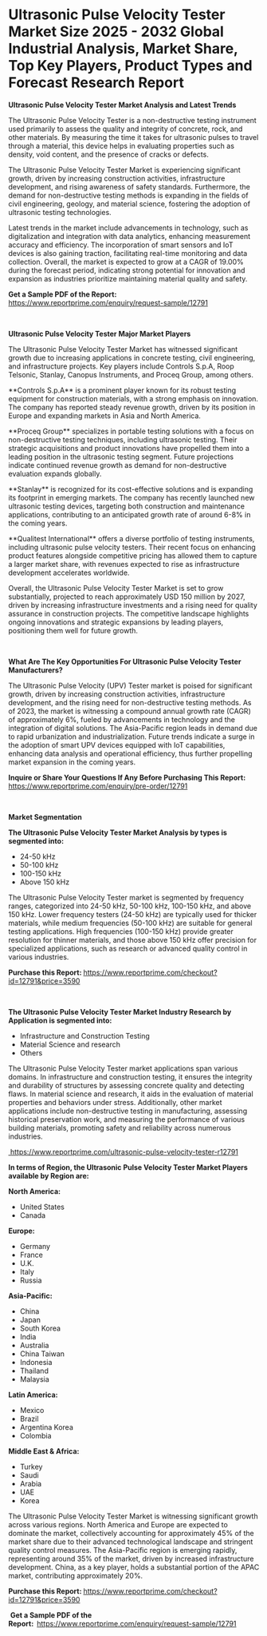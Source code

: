 <p><h1>Ultrasonic Pulse Velocity Tester Market Size 2025 - 2032 Global Industrial Analysis, Market Share, Top Key Players, Product Types and Forecast Research Report</h1></p><p><strong>Ultrasonic Pulse Velocity Tester Market Analysis and Latest Trends</strong></p>
<p><p>The Ultrasonic Pulse Velocity Tester is a non-destructive testing instrument used primarily to assess the quality and integrity of concrete, rock, and other materials. By measuring the time it takes for ultrasonic pulses to travel through a material, this device helps in evaluating properties such as density, void content, and the presence of cracks or defects. </p><p>The Ultrasonic Pulse Velocity Tester Market is experiencing significant growth, driven by increasing construction activities, infrastructure development, and rising awareness of safety standards. Furthermore, the demand for non-destructive testing methods is expanding in the fields of civil engineering, geology, and material science, fostering the adoption of ultrasonic testing technologies. </p><p>Latest trends in the market include advancements in technology, such as digitalization and integration with data analytics, enhancing measurement accuracy and efficiency. The incorporation of smart sensors and IoT devices is also gaining traction, facilitating real-time monitoring and data collection. Overall, the market is expected to grow at a CAGR of 19.00% during the forecast period, indicating strong potential for innovation and expansion as industries prioritize maintaining material quality and safety.</p></p>
<p><strong>Get a Sample PDF of the Report:&nbsp;</strong> <a href="https://www.reportprime.com/enquiry/request-sample/12791?utm_campaign=4459&utm_medium=2&utm_source=Github&utm_content=ia&utm_term=17052025&utm_id=ultrasonic-pulse-velocity-tester">https://www.reportprime.com/enquiry/request-sample/12791</a></p>
<p>&nbsp;</p>
<p><strong>Ultrasonic Pulse Velocity Tester Major Market Players</strong></p>
<p><p>The Ultrasonic Pulse Velocity Tester Market has witnessed significant growth due to increasing applications in concrete testing, civil engineering, and infrastructure projects. Key players include Controls S.p.A, Roop Telsonic, Stanlay, Canopus Instruments, and Proceq Group, among others. </p><p>**Controls S.p.A** is a prominent player known for its robust testing equipment for construction materials, with a strong emphasis on innovation. The company has reported steady revenue growth, driven by its position in Europe and expanding markets in Asia and North America. </p><p>**Proceq Group** specializes in portable testing solutions with a focus on non-destructive testing techniques, including ultrasonic testing. Their strategic acquisitions and product innovations have propelled them into a leading position in the ultrasonic testing segment. Future projections indicate continued revenue growth as demand for non-destructive evaluation expands globally.</p><p>**Stanlay** is recognized for its cost-effective solutions and is expanding its footprint in emerging markets. The company has recently launched new ultrasonic testing devices, targeting both construction and maintenance applications, contributing to an anticipated growth rate of around 6-8% in the coming years.</p><p>**Qualitest International** offers a diverse portfolio of testing instruments, including ultrasonic pulse velocity testers. Their recent focus on enhancing product features alongside competitive pricing has allowed them to capture a larger market share, with revenues expected to rise as infrastructure development accelerates worldwide.</p><p>Overall, the Ultrasonic Pulse Velocity Tester Market is set to grow substantially, projected to reach approximately USD 150 million by 2027, driven by increasing infrastructure investments and a rising need for quality assurance in construction projects. The competitive landscape highlights ongoing innovations and strategic expansions by leading players, positioning them well for future growth.</p></p>
<p>&nbsp;</p>
<p><strong>What Are The Key Opportunities For Ultrasonic Pulse Velocity Tester Manufacturers?</strong></p>
<p><p>The Ultrasonic Pulse Velocity (UPV) Tester market is poised for significant growth, driven by increasing construction activities, infrastructure development, and the rising need for non-destructive testing methods. As of 2023, the market is witnessing a compound annual growth rate (CAGR) of approximately 6%, fueled by advancements in technology and the integration of digital solutions. The Asia-Pacific region leads in demand due to rapid urbanization and industrialization. Future trends indicate a surge in the adoption of smart UPV devices equipped with IoT capabilities, enhancing data analysis and operational efficiency, thus further propelling market expansion in the coming years.</p></p>
<p><strong>Inquire or Share Your Questions If Any Before Purchasing This Report:</strong> <a href="https://www.reportprime.com/enquiry/pre-order/12791?utm_campaign=4459&utm_medium=2&utm_source=Github&utm_content=ia&utm_term=17052025&utm_id=ultrasonic-pulse-velocity-tester">https://www.reportprime.com/enquiry/pre-order/12791</a></p>
<p>&nbsp;</p>
<p><strong>Market Segmentation</strong></p>
<p><strong>The Ultrasonic Pulse Velocity Tester Market Analysis by types is segmented into:</strong></p>
<p><ul><li>24-50 kHz</li><li>50-100 kHz</li><li>100-150 kHz</li><li>Above 150 kHz</li></ul></p>
<p><p>The Ultrasonic Pulse Velocity Tester market is segmented by frequency ranges, categorized into 24-50 kHz, 50-100 kHz, 100-150 kHz, and above 150 kHz. Lower frequency testers (24-50 kHz) are typically used for thicker materials, while medium frequencies (50-100 kHz) are suitable for general testing applications. High frequencies (100-150 kHz) provide greater resolution for thinner materials, and those above 150 kHz offer precision for specialized applications, such as research or advanced quality control in various industries.</p></p>
<p><strong>Purchase this Report:&nbsp;</strong><a href="https://www.reportprime.com/checkout?id=12791&price=3590&utm_campaign=4459&utm_medium=2&utm_source=Github&utm_content=ia&utm_term=17052025&utm_id=ultrasonic-pulse-velocity-tester">https://www.reportprime.com/checkout?id=12791&price=3590</a></p>
<p>&nbsp;</p>
<p><strong>The Ultrasonic Pulse Velocity Tester Market Industry Research by Application is segmented into:</strong></p>
<p><ul><li>Infrastructure and Construction Testing</li><li>Material Science and research</li><li>Others</li></ul></p>
<p><p>The Ultrasonic Pulse Velocity Tester market applications span various domains. In infrastructure and construction testing, it ensures the integrity and durability of structures by assessing concrete quality and detecting flaws. In material science and research, it aids in the evaluation of material properties and behaviors under stress. Additionally, other market applications include non-destructive testing in manufacturing, assessing historical preservation work, and measuring the performance of various building materials, promoting safety and reliability across numerous industries.</p></p>
<p><a href="https://www.reportprime.com/ultrasonic-pulse-velocity-tester-r12791?utm_campaign=4459&utm_medium=2&utm_source=Github&utm_content=ia&utm_term=17052025&utm_id=ultrasonic-pulse-velocity-tester">&nbsp;https://www.reportprime.com/ultrasonic-pulse-velocity-tester-r12791</a></p>
<p><strong>In terms of Region, the Ultrasonic Pulse Velocity Tester Market Players available by Region are:</strong></p>
<p>
    <p> <strong> North America: </strong>
        <ul>
            <li>United States</li>
            <li>Canada</li>
        </ul>
        </p> 
    <p> <strong> Europe: </strong>
        <ul>
            <li>Germany</li>
            <li>France</li>
            <li>U.K.</li>
            <li>Italy</li>
            <li>Russia</li>
        </ul>
        </p> 
    <p> <strong> Asia-Pacific: </strong>
        <ul>
            <li>China</li>
            <li>Japan</li>
            <li>South Korea</li>
            <li>India</li>
            <li>Australia</li>
            <li>China Taiwan</li>
            <li>Indonesia</li>
            <li>Thailand</li>
            <li>Malaysia</li>
        </ul>
        </p> 
    <p> <strong> Latin America: </strong>
        <ul>
            <li>Mexico</li>
            <li>Brazil</li>
            <li>Argentina Korea</li>
            <li>Colombia</li>
        </ul>
        </p> 
    <p> <strong> Middle East & Africa: </strong>
        <ul>
            <li>Turkey</li>
            <li>Saudi</li>
            <li>Arabia</li>
            <li>UAE</li>
            <li>Korea</li>
        </ul>
    </p>
    </p>
<p><p>The Ultrasonic Pulse Velocity Tester Market is witnessing significant growth across various regions. North America and Europe are expected to dominate the market, collectively accounting for approximately 45% of the market share due to their advanced technological landscape and stringent quality control measures. The Asia-Pacific region is emerging rapidly, representing around 35% of the market, driven by increased infrastructure development. China, as a key player, holds a substantial portion of the APAC market, contributing approximately 20%.</p></p>
<p><strong>Purchase this Report: </strong><a href="https://www.reportprime.com/checkout?id=12791&price=3590&utm_campaign=4459&utm_medium=2&utm_source=Github&utm_content=ia&utm_term=17052025&utm_id=ultrasonic-pulse-velocity-tester">https://www.reportprime.com/checkout?id=12791&price=3590</a></p>
<p>&nbsp;<strong>Get a Sample PDF of the Report:&nbsp;&nbsp;</strong><a href="https://www.reportprime.com/enquiry/request-sample/12791?utm_campaign=4459&utm_medium=2&utm_source=Github&utm_content=ia&utm_term=17052025&utm_id=ultrasonic-pulse-velocity-tester">https://www.reportprime.com/enquiry/request-sample/12791</a></p>
<p><strong></strong></p>
<p><p></p><p></p><p></p></p>